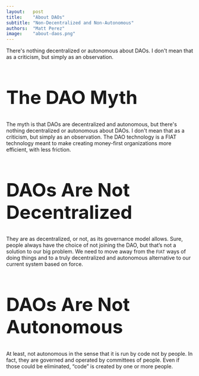 ```yaml
---
layout:   post
title:    "About DAOs"
subtitle: "Non-Decentralized and Non-Autonomous"
authors:  "Matt Perez"
image:    "about-daos.png"
---
```


<div style="display:none;">There's nothing decentralized or autonomous about DAOs. That's not a criticism, it's simply an observation. They don't address the main societal issue today which is an overuse of force, and it's child, dominance.</div>

<p>There's nothing decentralized or autonomous about DAOs. I don't mean that as a criticism, but simply as an observation.</p>


<h1 style="font-size:50px; ">The DAO Myth</h1>
The myth is that DAOs are decentralized and autonomous, but there's nothing decentralized or autonomous about DAOs. I don't mean that as a criticism, but simply as an observation.
The DAO technology is a FIAT technology meant to make creating money-first organizations more efficient, with less friction.

<h1 style="font-size:50px; ">DAOs Are Not Decentralized</h1>
 <p>They are as decentralized, or not, as its governance model allows. Sure, people always have the choice of not joining the DAO, but that’s not a solution to our big problem. We need to move away from the <span style="font-size:smaller; ">FIAT</span> ways of doing things and to a truly decentralized and autonomous alternative to our current system based on force.<p>

<h1 style="font-size:50px; ">DAOs Are Not Autonomous</h1>
 <p>At least, not autonomous in the sense that it is run by code not by people. In fact, they are governed and operated by committees of people. Even if those could be eliminated, &ldquo;code&rdquo; is created by one or more people.</p>